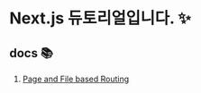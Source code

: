 # Next.js 듀토리얼입니다. ✨

## docs 📚

<ol>
    <li><a href="https://github.com/EungyuCho/NextJS_tutorial/blob/master/docs/1.md"> Page and File based Routing</a></li>
</ol>
